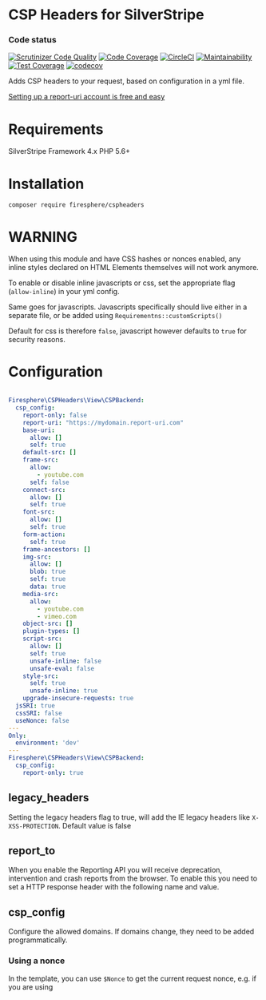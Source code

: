 # CSP Headers for SilverStripe

### Code status
[![Scrutinizer Code Quality](https://scrutinizer-ci.com/g/Firesphere/silverstripe-csp-headers/badges/quality-score.png?b=master)](https://scrutinizer-ci.com/g/Firesphere/silverstripe-csp-headers/?branch=master)
[![Code Coverage](https://scrutinizer-ci.com/g/Firesphere/silverstripe-csp-headers/badges/coverage.png?b=master)](https://scrutinizer-ci.com/g/Firesphere/silverstripe-csp-headers/?branch=master)
[![CircleCI](https://circleci.com/gh/Firesphere/silverstripe-csp-headers.svg?style=svg)](https://circleci.com/gh/Firesphere/silverstripe-csp-headers)
[![Maintainability](https://api.codeclimate.com/v1/badges/8a4483b471112003ccaf/maintainability)](https://codeclimate.com/github/Firesphere/silverstripe-csp-headers/maintainability)
[![Test Coverage](https://api.codeclimate.com/v1/badges/8a4483b471112003ccaf/test_coverage)](https://codeclimate.com/github/Firesphere/silverstripe-csp-headers/test_coverage)
[![codecov](https://codecov.io/gh/Firesphere/silverstripe-csp-headers/branch/master/graph/badge.svg)](https://codecov.io/gh/Firesphere/silverstripe-csp-headers)

Adds CSP headers to your request, based on configuration in a yml file.

[Setting up a report-uri account is free and easy](https://report-uri.com)

# Requirements

SilverStripe Framework 4.x
PHP 5.6+

# Installation

`composer require firesphere/cspheaders`

# WARNING

When using this module and have CSS hashes or nonces enabled, any inline styles declared on HTML Elements themselves will not work anymore.

To enable or disable inline javascripts or css, set the appropriate flag (`allow-inline`) in your yml config.

Same goes for javascripts. Javascripts specifically should live either in a separate file, or be added using `Requirementns::customScripts()`

Default for css is therefore `false`, javascript however defaults to `true` for security reasons.

# Configuration

```yaml

Firesphere\CSPHeaders\View\CSPBackend:
  csp_config:
    report-only: false
    report-uri: "https://mydomain.report-uri.com"
    base-uri:
      allow: []
      self: true
    default-src: []
    frame-src:
      allow:
        - youtube.com
      self: false
    connect-src:
      allow: []
      self: true
    font-src:
      allow: []
      self: true
    form-action:
      self: true
    frame-ancestors: []
    img-src:
      allow: []
      blob: true
      self: true
      data: true
    media-src:
      allow:
        - youtube.com
        - vimeo.com
    object-src: []
    plugin-types: []
    script-src:
      allow: []
      self: true
      unsafe-inline: false
      unsafe-eval: false
    style-src:
      self: true
      unsafe-inline: true
    upgrade-insecure-requests: true
  jsSRI: true
  cssSRI: false
  useNonce: false
---
Only:
  environment: 'dev'
---
Firesphere\CSPHeaders\View\CSPBackend:
  csp_config:
    report-only: true

```

## legacy_headers

Setting the legacy headers flag to true, will add the IE legacy headers like `X-XSS-PROTECTION`. Default value is false

## report_to

When you enable the Reporting API you will receive deprecation, intervention and crash reports from the browser. To enable this you need to set a HTTP response header with the following name and value.

## csp_config

Configure the allowed domains. If domains change, they need to be added programmatically.

### Using a nonce

In the template, you can use `$Nonce` to get the current request nonce, e.g. if you are using <script> tags in your template instead of using the Requirements API. Note that using <script> tags will not generate or output SRI.

## wizard

It's useful to only use the wizard in dev mode, to discover the URI's and sha's you need to add.
This prevents needless reports and helps you set up the wizard.

You do need to set the report-to uri to your wizard uri, otherwise the system will encounter a failure.

## forms

If you want to submit forms to a different domain, you can add the allowed domains under the forms section

## inline scripts or custom scripts

If you use the default methods provided by the `Requirements` class, the needed SHA's and SRI's are automatically calculated for you.

## Skipping SRI for some files

You can specify files or domains to skip outputting (JS or CSS) SRI for by using the `skip_domains` array. If the file URI starts with or matches a value in this array then it will be skipped. In the example below, any files fetched from https://maps.googleapis.com/ would be skipped.

```yaml
Firesphere\CSPHeaders\Builders\SRIBuilder:
  skip_domains:
    - 'https://maps.googleapis.com/'
```

# Refreshing calculated values

To force-refresh the SRI calculations, add the URL Parameter `?updatesri=true`. You need to be admin to use this.

To force the headers to be set, for testing purposes, add the URL parameter `?build-headers=true`.
To disable this again, change the `true` to `false`

# .htaccess

Any header set in the `.htaccess`, Apache `site.conf` or `nginx.conf` files will override the headers
set by this module.

# Actual license

This module is published under BSD 3-clause license, although these are not in the actual classes, the license does apply:

http://www.opensource.org/licenses/BSD-3-Clause

Copyright (c) 2012-NOW(), Simon "Sphere" Erkelens

All rights reserved.

Redistribution and use in source and binary forms, with or without modification, are permitted provided that the following conditions are met:

    Redistributions of source code must retain the above copyright notice, this list of conditions and the following disclaimer.
    Redistributions in binary form must reproduce the above copyright notice, this list of conditions and the following disclaimer in the documentation and/or other materials provided with the distribution.

THIS SOFTWARE IS PROVIDED BY THE COPYRIGHT HOLDERS AND CONTRIBUTORS "AS IS" AND ANY EXPRESS OR IMPLIED WARRANTIES, INCLUDING, BUT NOT LIMITED TO, THE IMPLIED WARRANTIES OF MERCHANTABILITY AND FITNESS FOR A PARTICULAR PURPOSE ARE DISCLAIMED. IN NO EVENT SHALL THE COPYRIGHT HOLDER OR CONTRIBUTORS BE LIABLE FOR ANY DIRECT, INDIRECT, INCIDENTAL, SPECIAL, EXEMPLARY, OR CONSEQUENTIAL DAMAGES (INCLUDING, BUT NOT LIMITED TO, PROCUREMENT OF SUBSTITUTE GOODS OR SERVICES; LOSS OF USE, DATA, OR PROFITS; OR BUSINESS INTERRUPTION) HOWEVER CAUSED AND ON ANY THEORY OF LIABILITY, WHETHER IN CONTRACT, STRICT LIABILITY, OR TORT (INCLUDING NEGLIGENCE OR OTHERWISE) ARISING IN ANY WAY OUT OF THE USE OF THIS SOFTWARE, EVEN IF ADVISED OF THE POSSIBILITY OF SUCH DAMAGE.


# Did you read this entire readme? You rock!

Pictured below is a cow, just for you.
```

               /( ,,,,, )\
              _\,;;;;;;;,/_
           .-"; ;;;;;;;;; ;"-.
           '.__/`_ / \ _`\__.'
              | (')| |(') |
              | .--' '--. |
              |/ o     o \|
              |           |
             / \ _..=.._ / \
            /:. '._____.'   \
           ;::'    / \      .;
           |     _|_ _|_   ::|
         .-|     '==o=='    '|-.
        /  |  . /       \    |  \
        |  | ::|         |   | .|
        |  (  ')         (.  )::|
        |: |   |;  U U  ;|:: | `|
        |' |   | \ U U / |'  |  |
        ##V|   |_/`"""`\_|   |V##
           ##V##         ##V##
```
